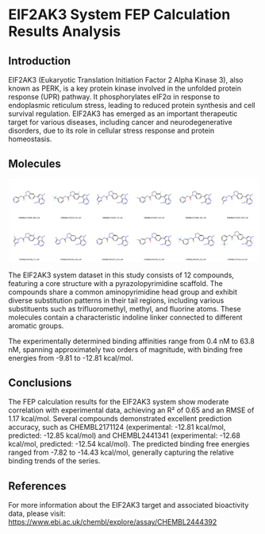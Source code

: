 # EIF2AK3 System FEP Calculation Results Analysis

## Introduction

EIF2AK3 (Eukaryotic Translation Initiation Factor 2 Alpha Kinase 3), also known as PERK, is a key protein kinase involved in the unfolded protein response (UPR) pathway. It phosphorylates eIF2α in response to endoplasmic reticulum stress, leading to reduced protein synthesis and cell survival regulation. EIF2AK3 has emerged as an important therapeutic target for various diseases, including cancer and neurodegenerative disorders, due to its role in cellular stress response and protein homeostasis.

## Molecules

![Molecular structures of representative compounds](mol_grid.png)

The EIF2AK3 system dataset in this study consists of 12 compounds, featuring a core structure with a pyrazolopyrimidine scaffold. The compounds share a common aminopyrimidine head group and exhibit diverse substitution patterns in their tail regions, including various substituents such as trifluoromethyl, methyl, and fluorine atoms. These molecules contain a characteristic indoline linker connected to different aromatic groups.

The experimentally determined binding affinities range from 0.4 nM to 63.8 nM, spanning approximately two orders of magnitude, with binding free energies from -9.81 to -12.81 kcal/mol.

## Conclusions

The FEP calculation results for the EIF2AK3 system show moderate correlation with experimental data, achieving an R² of 0.65 and an RMSE of 1.17 kcal/mol. Several compounds demonstrated excellent prediction accuracy, such as CHEMBL2171124 (experimental: -12.81 kcal/mol, predicted: -12.85 kcal/mol) and CHEMBL2441341 (experimental: -12.68 kcal/mol, predicted: -12.54 kcal/mol). The predicted binding free energies ranged from -7.82 to -14.43 kcal/mol, generally capturing the relative binding trends of the series.

## References

For more information about the EIF2AK3 target and associated bioactivity data, please visit:
https://www.ebi.ac.uk/chembl/explore/assay/CHEMBL2444392 